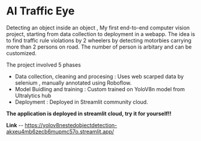 # AI Traffic Eye
Detecting an object inside an object , My first end-to-end computer vision project, starting from data collection to deployment in a webapp. The idea is to find traffic rule violations by 2 wheelers by detecting motorbies carrying more than 2 persons on road. The number of person is arbitary and can be customized.  

The project involved 5 phases 
- Data collection, cleaning and procesing : Uses web scarped data by selenium , manually annotated using Roboflow.
- Model Buidling and training : Custom trained on YoloV8n model from Ultralytics hub
- Deployment : Deployed in Streamlit community cloud.

**The application is deployed in streamlit cloud, try it for yourself!!**

**Link** -- https://yolov8nestedobjectdetection-akxeu4mb6zecb6mupmc57o.streamlit.app/


